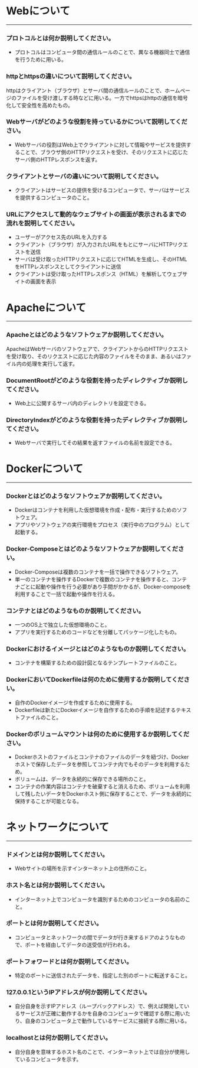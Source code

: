 # Webについて
---
### プロトコルとは何か説明してください。
- プロトコルはコンピュータ間の通信ルールのことで、異なる機器同士で通信を行うために用いる。


### httpとhttpsの違いについて説明してください。
httpはクライアント（ブラウザ）とサーバ間の通信ルールのことで、ホームページのファイルを受け渡しする時などに用いる。一方でhttpsはhttpの通信を暗号化して安全性を高めたもの。


### Webサーバがどのような役割を持っているかについて説明してください。
- Webサーバの役割はWeb上でクライアントに対して情報やサービスを提供することで、ブラウザ側のHTTPリクエストを受け、そのリクエストに応じたサーバ側のHTTPレスポンスを返す。


### クライアントとサーバの違いについて説明してください。
- クライアントはサービスの提供を受けるコンピュータで、サーバはサービスを提供するコンピュータのこと。


### URLにアクセスして動的なウェブサイトの画面が表示されるまでの流れを説明してください。
- ユーザーがアクセス先のURLを入力する
- クライアント（ブラウザ）が入力されたURLをもとにサーバにHTTPリクエストを送信
- サーバは受け取ったHTTPリクエストに応じてHTMLを生成し、そのHTMLをHTTPレスポンスとしてクライアントに送信
- クライアントは受け取ったHTTPレスポンス（HTML）を解析してウェブサイトの画面を表示



# Apacheについて
---
### Apacheとはどのようなソフトウェアか説明してください。
ApacheはWebサーバのソフトウェアで、クライアントからのHTTPリクエストを受け取り、そのリクエストに応じた内容のファイルをそのまま、あるいはファイル内の処理を実行して返す。


### DocumentRootがどのような役割を持ったディレクティブか説明してください。
- Web上に公開するサーバ内のディレクトリを設定できる。


### DirectoryIndexがどのような役割を持ったディレクティブか説明してください。
- Webサーバで実行してその結果を返すファイルの名前を設定できる。




# Dockerについて
---
### Dockerとはどのようなソフトウェアか説明してください。
- Dockerはコンテナを利用した仮想環境を作成・配布・実行するためのソフトウェア。
- アプリやソフトウェアの実行環境をプロセス（実行中のプログラム）として起動する。

### Docker-Composeとはどのようなソフトウェアか説明してください。
- Docker-Composeは複数のコンテナを一括で操作できるソフトウェア。
- 単一のコンテナを操作するDockerで複数のコンテナを操作すると、コンテナごとに起動や操作を行う必要があり手間がかかるが、Docker-composeを利用することで一括で起動や操作を行える。


### コンテナとはどのようなものか説明してください。
- 一つのOS上で独立した仮想環境のこと。
- アプリを実行するためのコードなどを分離してパッケージ化したもの。


### Dockerにおけるイメージとはどのようなものか説明してください。
- コンテナを構築するための設計図となるテンプレートファイルのこと。


### DockerにおいてDockerfileは何のために使用するか説明してください。
- 自作のDockerイメージを作成するために使用する。
- Dockerfileは新たにDockerイメージを自作するための手順を記述するテキストファイルのこと。


### Dockerのボリュームマウントは何のために使用するか説明してください。
- Dockerホストのファイルとコンテナのファイルのデータを紐づけ、Dockerホストで保存したデータを参照してコンテナ内でもそのデータを利用するため。
- ボリュームは、データを永続的に保存できる場所のこと。
- コンテナの作業内容はコンテナを破棄すると消えるため、ボリュームを利用して残したいデータをDockerホスト側に保存することで、データを永続的に保持することが可能となる。



# ネットワークについて
---
### ドメインとは何か説明してください。
- Webサイトの場所を示すインターネット上の住所のこと。


### ホスト名とは何か説明してください。
- インターネット上でコンピュータを識別するためのコンピュータの名前のこと。


### ポートとは何か説明してください。
- コンピュータとネットワークの間でデータが行き来するドアのようなもので、ポートを経由してデータの送受信が行われる。


### ポートフォワードとは何か説明してください。
- 特定のポートに送信されたデータを、指定した別のポートに転送すること。


### 127.0.0.1というIPアドレスが何か説明してください。
- 自分自身を示すIPアドレス（ループバックアドレス）で、例えば開発しているサービスが正確に動作するかを自身のコンピュータで確認する際に用いたり、自身のコンピュータ上で動作しているサービスに接続する際に用いる。


### localhostとは何か説明してください。
- 自分自身を意味するホスト名のことで、インターネット上では自分が使用しているコンピュータを示す。



